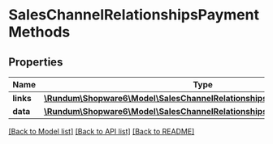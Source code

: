 # SalesChannelRelationshipsPaymentMethods

## Properties
Name | Type | Description | Notes
------------ | ------------- | ------------- | -------------
**links** | [**\Rundum\Shopware6\Model\SalesChannelRelationshipsPaymentMethodsLinks**](SalesChannelRelationshipsPaymentMethodsLinks.md) |  | [optional] 
**data** | [**\Rundum\Shopware6\Model\SalesChannelRelationshipsPaymentMethodsData[]**](SalesChannelRelationshipsPaymentMethodsData.md) |  | [optional] 

[[Back to Model list]](../../README.md#documentation-for-models) [[Back to API list]](../../README.md#documentation-for-api-endpoints) [[Back to README]](../../README.md)

